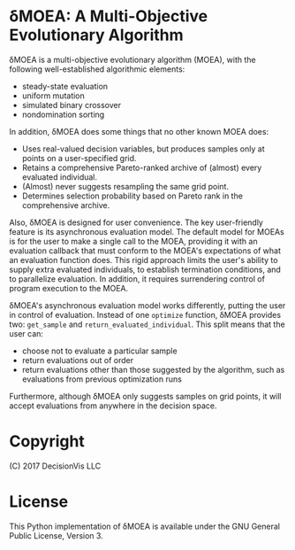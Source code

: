 # δMOEA: A Multi-Objective Evolutionary Algorithm

δMOEA is a multi-objective evolutionary algorithm (MOEA),
with the following well-established algorithmic elements:

* steady-state evaluation
* uniform mutation
* simulated binary crossover
* nondomination sorting

In addition, δMOEA does some things that no other known
MOEA does:

* Uses real-valued decision variables, but produces samples
only at points on a user-specified grid.
* Retains a comprehensive Pareto-ranked archive of (almost)
every evaluated individual.
* (Almost) never suggests resampling the same grid point.
* Determines selection probability based on Pareto rank
in the comprehensive archive.

Also, δMOEA is designed for user convenience.  The key
user-friendly feature is its asynchronous evaluation model.
The default model for MOEAs is for the user to make a
single call to the MOEA, providing it with an evaluation
callback that must conform to the MOEA's expectations of
what an evaluation function does.  This rigid approach
limits the user's ability to supply extra evaluated
individuals, to establish termination conditions, and to
parallelize evaluation.  In addition, it requires
surrendering control of program execution to the MOEA.

δMOEA's asynchronous evaluation model works differently,
putting the user in control of evaluation.  Instead of one
`optimize` function, δMOEA provides two: `get_sample`
and `return_evaluated_individual`.  This split means that
the user can:

* choose not to evaluate a particular sample
* return evaluations out of order
* return evaluations other than those suggested by the
algorithm, such as evaluations from previous optimization
runs

Furthermore, although δMOEA only suggests samples on grid
points, it will accept evaluations from anywhere in the
decision space.

# Copyright

(C) 2017 DecisionVis LLC

# License

This Python implementation of δMOEA is available under
the GNU General Public License, Version 3.
